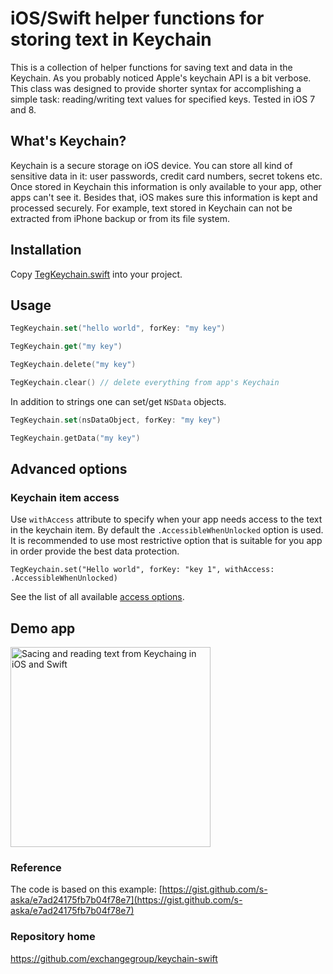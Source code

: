 # iOS/Swift helper functions for storing text in Keychain

This is a collection of helper functions for saving text and data in the Keychain.
 As you probably noticed Apple's keychain API is a bit verbose. This class was designed to provide shorter syntax for accomplishing a simple task: reading/writing text values for specified keys. Tested in iOS 7 and 8.

## What's Keychain?

Keychain is a secure storage on iOS device. You can store all kind of sensitive data in it: user passwords, credit card numbers, secret tokens etc. Once stored in Keychain this information is only available to your app, other apps can't see it. Besides that, iOS makes sure this information is kept and processed securely. For example, text stored in Keychain can not be extracted from iPhone backup or from its file system.

## Installation

Copy [TegKeychain.swift](https://raw.githubusercontent.com/exchangegroup/keychain-swift/master/keychain/TegKeychain.swift) into your project.

## Usage

```Swift
TegKeychain.set("hello world", forKey: "my key")

TegKeychain.get("my key")

TegKeychain.delete("my key")

TegKeychain.clear() // delete everything from app's Keychain
```

In addition to strings one can set/get `NSData` objects.

```Swift
TegKeychain.set(nsDataObject, forKey: "my key")

TegKeychain.getData("my key")
```

## Advanced options

### Keychain item access

Use `withAccess` attribute to specify when your app needs access to the text in the keychain item.
By default the `.AccessibleWhenUnlocked` option is used. It is recommended to use most restrictive option that is suitable for you app in order provide the best data protection.

```
TegKeychain.set("Hello world", forKey: "key 1", withAccess: .AccessibleWhenUnlocked)
```

See the list of all available [access options](https://github.com/exchangegroup/keychain-swift/blob/master/keychain/TegKeychainAccessOptions.swift).

## Demo app

<img src="https://raw.githubusercontent.com/exchangegroup/keychain-swift/master/graphics/keychain-swift-demo.png" alt="Sacing and reading text from Keychaing in iOS and Swift" width="320">

### Reference

The code is based on this example: [https://gist.github.com/s-aska/e7ad24175fb7b04f78e7](https://gist.github.com/s-aska/e7ad24175fb7b04f78e7)

### Repository home

https://github.com/exchangegroup/keychain-swift
